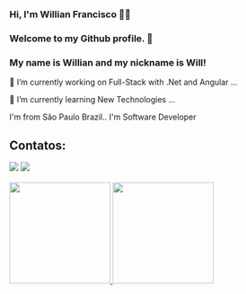 ### Hi, I'm Willian Francisco  👨‍🎓

### Welcome to my Github profile. 👋

### My name is Willian and my nickname is Will!
<!--
**willianfrancisco/willianfrancisco** is a ✨ _special_ ✨ repository because its `README.md` (this file) appears on your GitHub profile.

Here are some ideas to get you started:

- 🔭 I’m currently working on ...
- 🌱 I’m currently learning ...
- 👯 I’m looking to collaborate on ...
- 🤔 I’m looking for help with ...
- 💬 Ask me about ...
- 📫 How to reach me: ...
- 😄 Pronouns: ...
- ⚡ Fun fact: ...
-->
🔭 I’m currently working on Full-Stack with .Net and Angular  ...

🌱 I’m currently learning New Technologies ...

I'm from São Paulo Brazil.. I'm Software Developer

## Contatos:

<div>
  <a href = "mailto:willian.francisco140@gmail.com"><img loading="lazy" src="https://img.shields.io/badge/Gmail-D14836?style=for-the-badge&logo=gmail&logoColor=white" target="_blank"></a>
 <a href="https://www.linkedin.com/in/willian-sousa-b47605127" target="_blank"><img loading="lazy" src="https://img.shields.io/badge/-LinkedIn-%230077B5?style=for-the-badge&logo=linkedin&logoColor=white" target="_blank"></a>    
</div>
<br>
<div>
<a href="https://github.com/willianfrancisco">
<img loading="lazy" height="180em" src="https://github-readme-stats.vercel.app/api/top-langs/?username=willianfrancisco&layout=compact&langs_count=7&theme=dracula"/>
<img loading="lazy" height="180em" src="https://github-readme-stats.vercel.app/api?username=willianfrancisco&show_icons=true&theme=dracula&include_all_commits=true&count_private=true"/>
</div>
